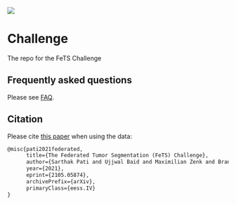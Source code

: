 <a href="https://twitter.com/FeTS_Challenge" alt="Citation"><img src="https://img.shields.io/twitter/follow/fets_challenge?style=social" /></a>

# Challenge
The repo for the FeTS Challenge

## Frequently asked questions

Please see [FAQ](FAQ.md).

## Citation

Please cite [this paper](https://arxiv.org/abs/2105.05874) when using the data:

```latex
@misc{pati2021federated,
      title={The Federated Tumor Segmentation (FeTS) Challenge}, 
      author={Sarthak Pati and Ujjwal Baid and Maximilian Zenk and Brandon Edwards and Micah Sheller and G. Anthony Reina and Patrick Foley and Alexey Gruzdev and Jason Martin and Shadi Albarqouni and Yong Chen and Russell Taki Shinohara and Annika Reinke and David Zimmerer and John B. Freymann and Justin S. Kirby and Christos Davatzikos and Rivka R. Colen and Aikaterini Kotrotsou and Daniel Marcus and Mikhail Milchenko and Arash Nazer and Hassan Fathallah-Shaykh and Roland Wiest Andras Jakab and Marc-Andre Weber and Abhishek Mahajan and Lena Maier-Hein and Jens Kleesiek and Bjoern Menze and Klaus Maier-Hein and Spyridon Bakas},
      year={2021},
      eprint={2105.05874},
      archivePrefix={arXiv},
      primaryClass={eess.IV}
}
```
